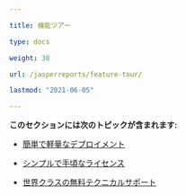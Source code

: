```yaml
---

title: 機能ツアー

type: docs

weight: 30

url: /jasperreports/feature-tour/

lastmod: "2021-06-05"

---
```




**このセクションには次のトピックが含まれます:**



- [簡単で軽量なデプロイメント](/pdf/jasperreports/easy-and-lightweight-deployment/)

- [シンプルで手頃なライセンス](/pdf/jasperreports/simple-and-affordable-licensing/)

- [世界クラスの無料テクニカルサポート](/pdf/jasperreports/world-class-free-technical-support/)
